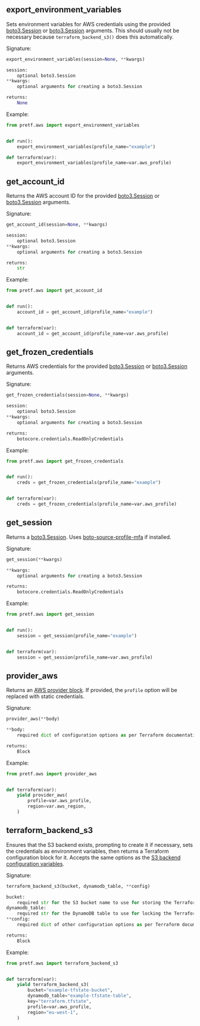 ## export_environment_variables

Sets environment variables for AWS credentials using the provided [boto3.Session](https://boto3.amazonaws.com/v1/documentation/api/latest/reference/core/session.html) or [boto3.Session](https://boto3.amazonaws.com/v1/documentation/api/latest/reference/core/session.html) arguments. This should usually not be necessary because `terraform_backend_s3()` does this automatically.

Signature:

```python
export_environment_variables(session=None, **kwargs)

session:
    optional boto3.Session
**kwargs:
    optional arguments for creating a boto3.Session

returns:
    None
```

Example:

```python
from pretf.aws import export_environment_variables


def run():
    export_environment_variables(profile_name="example")

def terraform(var):
    export_environment_variables(profile_name=var.aws_profile)
```

## get_account_id

Returns the AWS account ID for the provided [boto3.Session](https://boto3.amazonaws.com/v1/documentation/api/latest/reference/core/session.html) or [boto3.Session](https://boto3.amazonaws.com/v1/documentation/api/latest/reference/core/session.html) arguments.

Signature:

```python
get_account_id(session=None, **kwargs)

session:
    optional boto3.Session
**kwargs:
    optional arguments for creating a boto3.Session

returns:
    str
```

Example:

```python
from pretf.aws import get_account_id


def run():
    account_id = get_account_id(profile_name="example")


def terraform(var):
    account_id = get_account_id(profile_name=var.aws_profile)
```

## get_frozen_credentials

Returns AWS credentials for the provided [boto3.Session](https://boto3.amazonaws.com/v1/documentation/api/latest/reference/core/session.html) or [boto3.Session](https://boto3.amazonaws.com/v1/documentation/api/latest/reference/core/session.html) arguments.

Signature:

```python
get_frozen_credentials(session=None, **kwargs)

session:
    optional boto3.Session
**kwargs:
    optional arguments for creating a boto3.Session

returns:
    botocore.credentials.ReadOnlyCredentials
```

Example:

```python
from pretf.aws import get_frozen_credentials


def run():
    creds = get_frozen_credentials(profile_name="example")


def terraform(var):
    creds = get_frozen_credentials(profile_name=var.aws_profile)
```

## get_session

Returns a [boto3.Session](https://boto3.amazonaws.com/v1/documentation/api/latest/reference/core/session.html). Uses [boto-source-profile-mfa](https://github.com/claranet/boto-source-profile-mfa) if installed.

Signature:

```python
get_session(**kwargs)

**kwargs:
    optional arguments for creating a boto3.Session

returns:
    botocore.credentials.ReadOnlyCredentials
```

Example:

```python
from pretf.aws import get_session


def run():
    session = get_session(profile_name="example")


def terraform(var):
    session = get_session(profile_name=var.aws_profile)
```

## provider_aws

Returns an [AWS provider block](https://www.terraform.io/docs/providers/aws/index.html). If provided, the `profile` option will be replaced with static credentials.

Signature:

```python
provider_aws(**body)

**body:
    required dict of configuration options as per Terraform documentation

returns:
    Block
```

Example:

```python
from pretf.aws import provider_aws


def terraform(var):
    yield provider_aws(
        profile=var.aws_profile,
        region=var.aws_region,
    )
```

## terraform_backend_s3

Ensures that the S3 backend exists, prompting to create it if necessary, sets the credentials as environment variables, then returns a Terraform configuration block for it. Accepts the same options as the [S3 backend configuration variables](https://www.terraform.io/docs/backends/types/s3.html#configuration-variables).


Signature:

```python
terraform_backend_s3(bucket, dynamodb_table, **config)

bucket:
    required str for the S3 bucket name to use for storing the Terraform state file
dynamodb_table:
    required str for the DynamoDB table to use for locking the Terraform state file
**config:
    required dict of other configuration options as per Terraform documentation

returns:
    Block
```

Example:

```python
from pretf.aws import terraform_backend_s3


def terraform(var):
    yield terraform_backend_s3(
        bucket="example-tfstate-bucket",
        dynamodb_table="example-tfstate-table",
        key="terraform.tfstate",
        profile=var.aws_profile,
        region="eu-west-1",
    )
```
